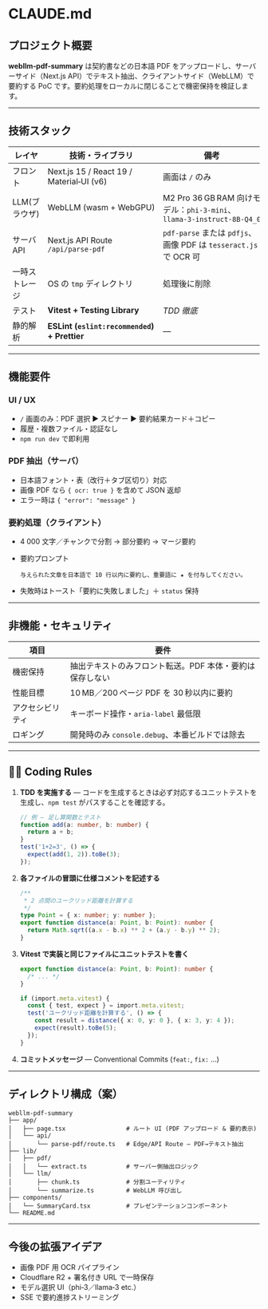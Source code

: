 # CLAUDE.md

## プロジェクト概要

**webllm‑pdf‑summary** は契約書などの日本語 PDF をアップロードし、サーバーサイド（Next.js API）でテキスト抽出、クライアントサイド（WebLLM）で要約する PoC です。要約処理をローカルに閉じることで機密保持を検証します。

---

## 技術スタック

| レイヤ         | 技術・ライブラリ                             | 備考                                                                  |
| -------------- | -------------------------------------------- | --------------------------------------------------------------------- |
| フロント       | Next.js 15 / React 19 / Material‑UI (v6)     | 画面は `/` のみ                                                       |
| LLM(ブラウザ)  | WebLLM (wasm + WebGPU)                       | M2 Pro 36 GB RAM 向けモデル：`phi‑3‑mini`、`llama‑3‑instruct‑8B‑Q4_0` |
| サーバ API     | Next.js API Route `/api/parse-pdf`           | `pdf-parse` または `pdfjs`、画像 PDF は `tesseract.js` で OCR 可      |
| 一時ストレージ | OS の `tmp` ディレクトリ                     | 処理後に削除                                                          |
| テスト         | **Vitest + Testing Library**                 | _TDD 徹底_                                                            |
| 静的解析       | **ESLint (`eslint:recommended`) + Prettier** | ―                                                                     |

---

## 機能要件

### UI / UX

- `/` 画面のみ：PDF 選択 ▶ スピナー ▶ 要約結果カード＋コピー
- 履歴・複数ファイル・認証なし
- `npm run dev` で即利用

### PDF 抽出（サーバ）

- 日本語フォント・表（改行＋タブ区切り）対応
- 画像 PDF なら `{ ocr: true }` を含めて JSON 返却
- エラー時は `{ "error": "message" }`

### 要約処理（クライアント）

- 4 000 文字／チャンクで分割 → 部分要約 → マージ要約
- 要約プロンプト

  ```text
  与えられた文章を日本語で 10 行以内に要約し、重要語に ★ を付与してください。
  ```

- 失敗時はトースト「要約に失敗しました」＋ `status` 保持

---

## 非機能・セキュリティ

| 項目             | 要件                                                     |
| ---------------- | -------------------------------------------------------- |
| 機密保持         | 抽出テキストのみフロント転送。PDF 本体・要約は保存しない |
| 性能目標         | 10 MB／200 ページ PDF を 30 秒以内に要約                 |
| アクセシビリティ | キーボード操作・`aria-label` 最低限                      |
| ロギング         | 開発時のみ `console.debug`、本番ビルドでは除去           |

---

## 🧑‍💻 Coding Rules

1. **TDD を実施する** — コードを生成するときは必ず対応するユニットテストを生成し、`npm test` がパスすることを確認する。

   ```ts
   // 例 – 足し算関数とテスト
   function add(a: number, b: number) {
     return a + b;
   }
   test('1+2=3', () => {
     expect(add(1, 2)).toBe(3);
   });
   ```

2. **各ファイルの冒頭に仕様コメントを記述する**

   ```ts
   /**
    * 2 点間のユークリッド距離を計算する
    */
   type Point = { x: number; y: number };
   export function distance(a: Point, b: Point): number {
     return Math.sqrt((a.x - b.x) ** 2 + (a.y - b.y) ** 2);
   }
   ```

3. **Vitest で実装と同じファイルにユニットテストを書く**

   ```ts
   export function distance(a: Point, b: Point): number {
     /* ... */
   }

   if (import.meta.vitest) {
     const { test, expect } = import.meta.vitest;
     test('ユークリッド距離を計算する', () => {
       const result = distance({ x: 0, y: 0 }, { x: 3, y: 4 });
       expect(result).toBe(5);
     });
   }
   ```

4. **コミットメッセージ** — Conventional Commits (`feat:`, `fix:` …)

---

## ディレクトリ構成（案）

```text
webllm-pdf-summary
├── app/
│   ├── page.tsx                 # ルート UI (PDF アップロード & 要約表示)
│   └── api/
│       └── parse-pdf/route.ts   # Edge/API Route – PDF→テキスト抽出
├── lib/
│   ├── pdf/
│   │   └── extract.ts           # サーバー側抽出ロジック
│   └── llm/
│       ├── chunk.ts             # 分割ユーティリティ
│       └── summarize.ts         # WebLLM 呼び出し
├── components/
│   └── SummaryCard.tsx          # プレゼンテーションコンポーネント
└── README.md
```

---

## 今後の拡張アイデア

- 画像 PDF 用 OCR パイプライン
- Cloudflare R2 + 署名付き URL で一時保存
- モデル選択 UI（phi‑3／llama‑3 etc.）
- SSE で要約進捗ストリーミング
